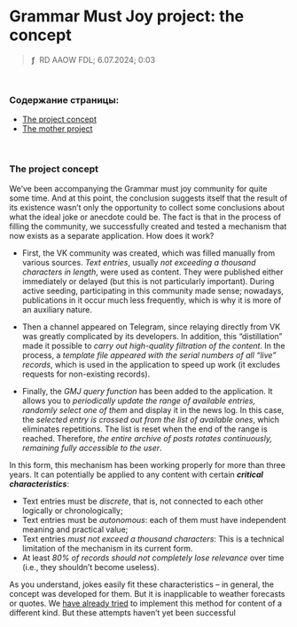 # Grammar Must Joy project: the concept
> **ƒ** &nbsp;RD AAOW FDL; 6.07.2024; 0:03

&nbsp;



### Содержание страницы:

- [The project concept](#the-project-concept)
- [The mother project](https://adslbarxatov.github.io/UniNotifier)

&nbsp;



### The project concept

We’ve been accompanying the Grammar must joy community for quite some time. And at this point,
the conclusion suggests itself that the result of its existence wasn’t only the opportunity
to collect some conclusions about what the ideal joke or anecdote could be. The fact is that
in the process of filling the community, we successfully created and tested a mechanism that
now exists as a separate application. How does it work?

- First, the VK community was created, which was filled manually from various sources. *Text entries*,
usually *not exceeding a thousand characters in length*, were used as content. They were published either
immediately or delayed (but this is not particularly important). During active seeding, participating
in this community made sense; nowadays, publications in it occur much less frequently, which is why
it is more of an auxiliary nature.

- Then a channel appeared on Telegram, since relaying directly from VK was greatly complicated by its developers.
In addition, this “distillation” made it possible to *carry out high-quality filtration of the content*.
In the process, a *template file appeared with the serial numbers of all “live” records*, which is
used in the application to speed up work (it excludes requests for non-existing records).

- Finally, the *GMJ query function* has been added to the application. It allows you to *periodically update
the range of available entries, randomly select one of them* and display it in the news log. In this case,
the *selected entry is crossed out from the list of available ones*, which eliminates repetitions. The list
is reset when the end of the range is reached. Therefore, *the entire archive of posts
rotates continuously, remaining fully accessible to the user*.

In this form, this mechanism has been working properly for more than three years. It can potentially
be applied to any content with certain ***critical characteristics***:
- Text entries must be *discrete*, that is, not connected to each other logically or chronologically;
- Text entries must be *autonomous*: each of them must have independent meaning and practical value;
- Text entries *must not exceed a thousand characters*: This is a technical limitation of the mechanism in its current form.
- At least *80% of records should not completely lose relevance* over time (i.e., they shouldn’t become useless).

As you understand, jokes easily fit these characteristics – in general, the concept was developed for them.
But it is inapplicable to weather forecasts or quotes. We [have already tried](https://vk.com/upsilon_one)
to implement this method for content of a different kind. But these attempts haven’t yet been successful
